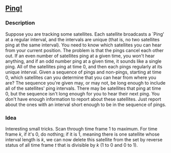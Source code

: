 ## [Ping!](https://icpcarchive.ecs.baylor.edu/index.php?option=com_onlinejudge&Itemid=8&category=618&page=show_problem&problem=4495)
### Description
Suppose you are tracking some satellites. Each satellite broadcasts a `Ping' at a regular interval, and
the intervals are unique (that is, no two satellites ping at the same interval). You need to know which
satellites you can hear from your current position. The problem is that the pings cancel each other out.
If an even number of satellites ping at a given time, you won't hear anything, and if an odd number
ping at a given time, it sounds like a single ping. All of the satellites ping at time 0, and then each
pings regularly at its unique interval.
Given a sequence of pings and non-pings, starting at time 0, which satellites can you determine
that you can hear from where you are? The sequence you're given may, or may not, be long enough to
include all of the satellites' ping intervals. There may be satellites that ping at time 0, but the sequence
isn't long enough for you to hear their next ping. You don't have enough information to report about
these satellites. Just report about the ones with an interval short enough to be in the sequence of pings.

### Idea
Interesting small tricks.
Scan through time frame 1 to maximum. For time frame *k*, if it's 0, do nothing; if it is 1, meaning there is one satellite whose interval length is *k*, we can now delete this satellite from the set by reverse status of all time frame *t* that is divisible by *k* (1 to 0 and 0 to 1).